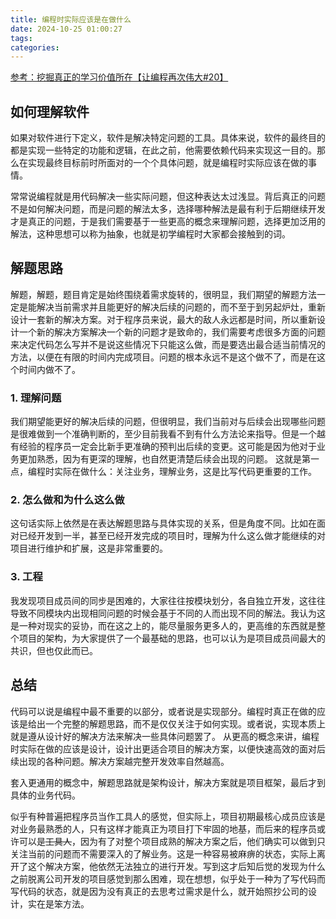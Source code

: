 ```yaml
---
title: 编程时实际应该是在做什么
date: 2024-10-25 01:00:27
tags:
categories:
---
```

[参考：挖掘真正的学习价值所在【让编程再次伟大#20】](https://www.bilibili.com/video/BV1GAyZYAEwA/)

## 如何理解软件
如果对软件进行下定义，软件是解决特定问题的工具。具体来说，软件的最终目的都是实现一些特定的功能和逻辑，在此之前，他需要依赖代码来实现这一目的。那么在实现最终目标前时所面对的一个个具体问题，就是编程时实际应该在做的事情。

常常说编程就是用代码解决一些实际问题，但这种表达太过浅显。背后真正的问题不是如何解决问题，而是问题的解法太多，选择哪种解法是最有利于后期继续开发才是真正的问题，于是我们需要基于一些更高的概念来理解问题，选择更加泛用的解法，这种思想可以称为抽象，也就是初学编程时大家都会接触到的词。

## 解题思路
解题，解题，题目肯定是始终围绕着需求旋转的，很明显，我们期望的解题方法一定是能解决当前需求并且能更好的解决后续的问题的，而不至于到另起炉灶，重新设计一套新的解决方案。对于程序员来说，最大的敌人永远都是时间，所以重新设计一个新的解决方案解决一个新的问题才是致命的，我们需要考虑很多方面的问题来决定代码怎么写并不是说这些情况下只能这么做，而是要选出最合适当前情况的方法，以便在有限的时间内完成项目。问题的根本永远不是这个做不了，而是在这个时间内做不了。
### 1. 理解问题
我们期望能更好的解决后续的问题，但很明显，我们当前对与后续会出现哪些问题是很难做到一个准确判断的，至少目前我看不到有什么方法论来指导。但是一个越有经验的程序员一定会比新手更准确的预判出后续的变更。这可能是因为他对于业务更加熟悉，因为有更深的理解，也自然更清楚后续会出现的问题。
这就是第一点，编程时实际在做什么：关注业务，理解业务，这是比写代码更重要的工作。
### 2. 怎么做和为什么这么做
这句话实际上依然是在表达解题思路与具体实现的关系，但是角度不同。比如在面对已经开发到一半，甚至已经开发完成的项目时，理解为什么这么做才能继续的对项目进行维护和扩展，这是非常重要的。
### 3. 工程
我发现项目成员间的同步是困难的，大家往往按模块划分，各自独立开发，这往往导致不同模块内出现相同问题的时候会基于不同的人而出现不同的解法。我认为这是一种对现实的妥协，而在这之上的，能尽量服务更多人的，更高维的东西就是整个项目的架构，为大家提供了一个最基础的思路，也可以认为是项目成员间最大的共识，但也仅此而已。

## 总结
代码可以说是编程中最不重要的以部分，或者说是实现部分。编程时真正在做的应该是给出一个完整的解题思路，而不是仅仅关注于如何实现。或者说，实现本质上就是遵从设计好的解决方法来解决一些具体问题罢了。
从更高的概念来讲，编程时实际在做的应该是设计，设计出更适合项目的解决方案，以便快速高效的面对后续出现的各种问题。解决方案越完整开发效率自然越高。

套入更通用的概念中，解题思路就是架构设计，解决方案就是项目框架，最后才到具体的业务代码。

似乎有种普遍把程序员当作工具人的感觉，但实际上，项目初期最核心成员应该是对业务最熟悉的人，只有这样才能真正为项目打下牢固的地基，而后来的程序员或许可以是~~工具人~~，因为有了对整个项目成熟的解决方案之后，他们确实可以做到只关注当前的问题而不需要深入的了解业务。这是一种容易被麻痹的状态，实际上离开了这个解决方案，他依然无法独立的进行开发。<span class="heimu">写到这才后知后觉的发现为什么之前脱离公司开发的项目感觉到那么困难，现在想想，似乎处于一种为了写代码而写代码的状态，就是因为没有真正的去思考过需求是什么，就开始照抄公司的设计，实在是笨方法。</span>




